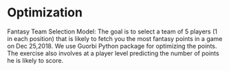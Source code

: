 # Optimization


Fantasy Team Selection Model: The goal is to select a team of 5 players (1 in each position) that is likely to fetch you the most fantasy points in a game on Dec 25,2018. We use Guorbi Python package for optimizing the points. The exercise also involves at a player level predicting the number of points he is likely to score.   
